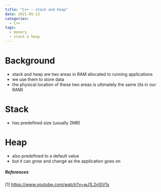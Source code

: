 ```yaml
---
title: "C++ - stack and heap"
date: 2021-05-13
categories:
  - C++
tags:
  - memory
  - stack & heap
---
```


# Background
- stack and heap are two areas in RAM allocated to running applications
- we use them to store data
- the physical location of these two areas is ultimately the same (its in our RAM)

# Stack
- has predefined size (usually 2MB)

# Heap
- also predefined to a default value
- but it can grow and change as the application goes on



##### References
[1] https://www.youtube.com/watch?v=wJ1L2nSIV1s
